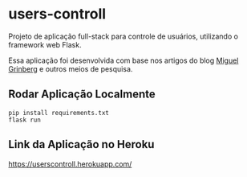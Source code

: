 # users-controll
Projeto de aplicação full-stack para controle de usuários, utilizando o framework web Flask.

Essa aplicação foi desenvolvida com base nos artigos do blog [Miguel Grinberg](https://blog.miguelgrinberg.com/) e outros meios de pesquisa.

## Rodar Aplicação Localmente
```
pip install requirements.txt
flask run
```

## Link da Aplicação no Heroku
https://userscontroll.herokuapp.com/
